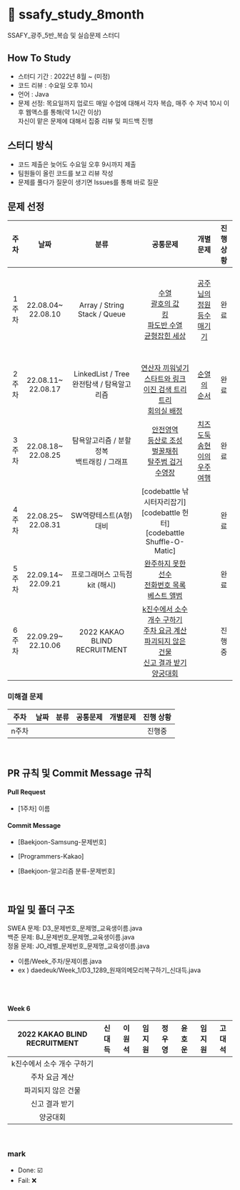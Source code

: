 # 🌈 ssafy_study_8month
SSAFY_광주_5반_복습 및 실습문제 스터디

## How To Study
- 스터디 기간 : 2022년 8월 ~ (미정)
- 코드 리뷰 : 수요일 오후 10시
- 언어 : Java
- 문제 선정: 목요일까지 업로드
매일 수업에 대해서 각자 복습, 매주 수 저녁 10시 이후 웹액스를 통해(약 1시간 이상)</br>자신이 맡은 문제에 대해서 집중 리뷰 및 피드백 진행

## 스터디 방식
- 코드 제출은 늦어도 수요일 오후 9시까지 제출
- 팀원들이 올린 코드를 보고 리뷰 작성
- 문제를 풀다가 질문이 생기면 Issues를 통해 바로 질문 </br>
## 문제 선정
|**주차**|**날짜**|**분류**|**공통문제**|**개별문제**|**진행 상황**
|:----:|:-----:|:-----:|:-----:|:-----:|:-----:|
| 1주차 | 22.08.04~</br>22.08.10 | Array / String </br> Stack / Queue |</br> [수열](https://www.acmicpc.net/problem/2559) </br> [괄호의 값](https://www.acmicpc.net/problem/2504)</br>[킹](https://www.acmicpc.net/problem/1063)</br>[파도반 수열](https://www.acmicpc.net/problem/9461)</br>[균형잡힌 세상](https://www.acmicpc.net/problem/4949)</br>| </br>[공주님의 정원](https://www.acmicpc.net/problem/2457) </br> [등수매기기](https://www.acmicpc.net/problem/2012) </br></br>| 완료 |
| 2주차 | 22.08.11~</br>22.08.17 | LinkedList / Tree  </br> 완전탐색 / 탐욕알고리즘 | </br>[연산자 끼워넣기](https://www.acmicpc.net/problem/14888) </br>[스타트와 링크](https://www.acmicpc.net/problem/14889)</br>[이진 검색 트리](https://www.acmicpc.net/problem/5639) </br>[트리](https://www.acmicpc.net/problem/4803) </br> [회의실 배정](https://www.acmicpc.net/problem/1931)  | [순열의 순서](https://www.acmicpc.net/problem/1722)| 완료 |
| 3주차 | 22.08.18~</br>22.08.25 | 탐욕알고리즘 / 분할정복 </br> 백트래킹 / 그래프 |  [안전영역](https://www.acmicpc.net/problem/2468) </br>[등산로 조성](https://swexpertacademy.com/main/code/problem/problemDetail.do?contestProbId=AV5PoOKKAPIDFAUq&categoryId=AV5PoOKKAPIDFAUq&categoryType=CODE&problemTitle=1949&orderBy=FIRST_REG_DATETIME&selectCodeLang=ALL&select-1=&pageSize=10&pageIndex=1) </br>[벌꿀채취](https://swexpertacademy.com/main/code/problem/problemDetail.do?contestProbId=AV5V4A46AdIDFAWu&categoryId=AV5V4A46AdIDFAWu&categoryType=CODE&problemTitle=%EB%AA%A8%EC%9D%98&orderBy=FIRST_REG_DATETIME&selectCodeLang=ALL&select-1=&pageSize=10&pageIndex=2) </br>[탈주범 검거](https://swexpertacademy.com/main/code/problem/problemDetail.do?contestProbId=AV5PpLlKAQ4DFAUq) </br>[수영장](https://swexpertacademy.com/main/code/problem/problemDetail.do?contestProbId=AV5PpFQaAQMDFAUq) | [치즈도둑](https://swexpertacademy.com/main/code/problem/problemDetail.do?contestProbId=AWrDOdQqRCUDFARG) </br> [송현이의 우주여행](https://swexpertacademy.com/main/code/userProblem/userProblemDetail.do?contestProbId=AWTUS1FaYaUDFAVT) </br> | 완료 |
| 4주차 | 22.08.25~</br>22.08.31 | SW역량테스트(A형) 대비 | [codebattle 낚시터자리잡기] </br> [codebattle 헌터] </br>[codebattle Shuffle-O-Matic] | | 완료|
| 5주차 | 22.09.14~</br>22.09.21 | 프로그래머스 고득점 kit (해시) | [완주하지 못한 선수](https://school.programmers.co.kr/learn/courses/30/lessons/42576) </br>[전화번호 목록](https://school.programmers.co.kr/learn/courses/30/lessons/42577)</br>[베스트 앨범](https://school.programmers.co.kr/learn/courses/30/lessons/42579)  |  | 완료 |
| 6주차 | 22.09.29~</br>22.10.06 | 2022 KAKAO BLIND RECRUITMENT | [k진수에서 소수 개수 구하기](https://school.programmers.co.kr/learn/courses/30/lessons/92335) </br>[주차 요금 계산](https://school.programmers.co.kr/learn/courses/30/lessons/92341)</br>[파괴되지 않은 건물](https://school.programmers.co.kr/learn/courses/30/lessons/92344)</br>[신고 결과 받기](https://school.programmers.co.kr/learn/courses/30/lessons/92334)</br>[양궁대회](https://school.programmers.co.kr/learn/courses/30/lessons/92342)  |  | 진행중|
### 미해결 문제
|**주차**|**날짜**|**분류**|**공통문제**|**개별문제**|**진행 상황**
|:----:|:-----:|:-----:|:-----:|:-----:|:-----:|
| n주차 | |  |  |  | 진행중|
<br/>


## PR 규칙 및 Commit Message 규칙

#### Pull Request

- [1주차] 이름

#### Commit Message

- [Baekjoon-Samsung-문제번호] 

- [Programmers-Kakao] 

- [Baekjoon-알고리즘 분류-문제번호]


<br/>

## 파일 및 폴더 구조

SWEA 문제: D3_문제번호_문제명_교육생이름.java</br>
백준 문제: BJ_문제번호_문제명_교육생이름.java</br>
정올 문제: JO_레벨_문제번호_문제명_교육생이름.java</br>

- 이름/Week_주차/문제이름.java
- ex ) daedeuk/Week_1/D3_1289_원재의메모리복구하기_신대득.java

<br/>
<br/>

#### Week 6
 |      2022 KAKAO BLIND RECRUITMENT        | 신대득    | 이원석      | 임지원      | 정우영      | 윤호운       |임지원     | 고대석       |
 | :----------------: |  :----------------: |  :----------------: | :----------------:  | :----------------:  | :----------------:  |:----------------:  |:----------------:  |
 | k진수에서 소수 개수 구하기     |             |        |       |      |          |          |          |
 | 주차 요금 계산          |           |           |     |          |        |          |          |
 | 파괴되지 않은 건물         |            |           |      |         |       |          |          |
 | 신고 결과 받기         |          |           |     |           |         |          |          |
 | 양궁대회          |          |           |      |           |         |          |          |



<br>

###  mark
* Done: ☑️ <br>
* Fail: ❌ <br>
